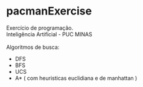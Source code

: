 # pacmanExercise

Exercício de programação.<br>
Inteligência Artificial - PUC MINAS<br>
<br>
Algoritmos de busca:<br>
- DFS
- BFS
- UCS
- A* ( com heuristicas euclidiana e de manhattan )

